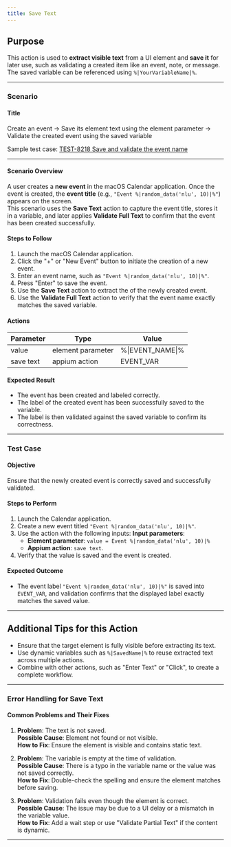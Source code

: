 ```yaml
---
title: Save Text
---
```


## Purpose
This action is used to **extract visible text** from a UI element and **save it** for later use, such as validating a created item like an event, note, or message. The saved variable can be referenced using `%|YourVariableName|%`.

---

### Scenario

#### Title
Create an event → Save its element text using the element parameter → Validate the created event using the saved variable

Sample test case: [TEST-8218 Save and validate the event name](https://zeuz.zeuz.ai/Home/ManageTestCases/Edit/TEST-8218/)

---

#### Scenario Overview
A user creates a **new event** in the macOS Calendar application. Once the event is created, the **event title** (e.g., `"Event %|random_data('nlu', 10)|%"`) appears on the screen.  
This scenario uses the **Save Text** action to capture the event title, stores it in a variable, and later applies **Validate Full Text** to confirm that the event has been created successfully.

#### Steps to Follow
1. Launch the macOS Calendar application.
2. Click the "+" or "New Event" button to initiate the creation of a new event.
3. Enter an event name, such as `"Event %|random_data('nlu', 10)|%"`.
4. Press "Enter" to save the event.
5. Use the **Save Text** action to extract the of the newly created event.
6. Use the **Validate Full Text** action to verify that the event name exactly matches the saved variable.

#### Actions

|  Parameter      |  Type               |  Value             |
|-----------------|---------------------|--------------------|
|  value          |  element parameter  |  %\|EVENT_NAME\|%  |
|  save text      |  appium action      |  EVENT_VAR         |

#### Expected Result
- The event has been created and labeled correctly.
- The label of the created event has been successfully saved to the variable.
- The label is then validated against the saved variable to confirm its correctness.

---

### Test Case

#### Objective
Ensure that the newly created event is correctly saved and successfully validated.

#### Steps to Perform
1. Launch the Calendar application.
2. Create a new event titled `"Event %|random_data('nlu', 10)|%"`.
3. Use the action with the following inputs:
   **Input parameters**:
    - **Element parameter**: `value = Event %|random_data('nlu', 10)|%`
    - **Appium action**: `save text`.
4. Verify that the value is saved and the event is created.

#### Expected Outcome
- The event label `"Event %|random_data('nlu', 10)|%"` is saved into `EVENT_VAR`, and validation confirms that the displayed label exactly matches the saved value.

---

## Additional Tips for this Action
- Ensure that the target element is fully visible before extracting its text.
- Use dynamic variables such as `%|SavedName|%` to reuse extracted text across multiple actions.
- Combine with other actions, such as "Enter Text" or "Click", to create a complete workflow.

---

### Error Handling for Save Text

#### Common Problems and Their Fixes
1. **Problem**: The text is not saved.  
   **Possible Cause**: Element not found or not visible.  
   **How to Fix**: Ensure the element is visible and contains static text.

2. **Problem**: The variable is empty at the time of validation.  
   **Possible Cause**: There is a typo in the variable name or the value was not saved correctly.  
   **How to Fix**: Double-check the spelling and ensure the element matches before saving.

3. **Problem**: Validation fails even though the element is correct.  
   **Possible Cause**: The issue may be due to a UI delay or a mismatch in the variable value.  
   **How to Fix**: Add a wait step or use "Validate Partial Text" if the content is dynamic.

---